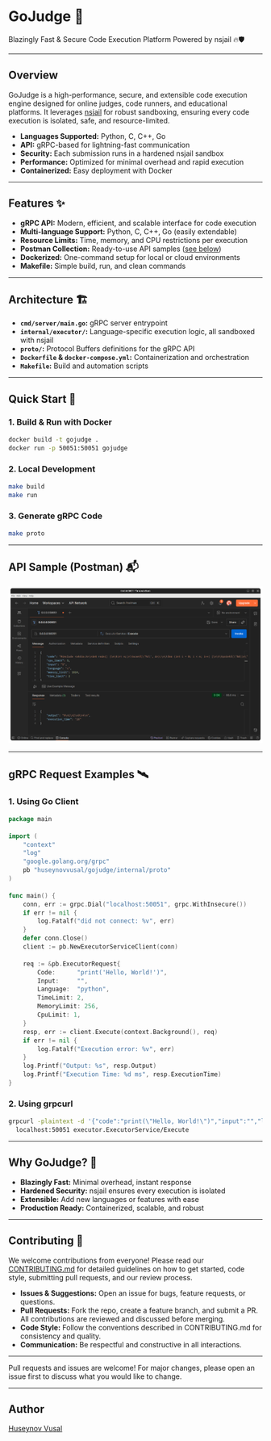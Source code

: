 # GoJudge 🚀

Blazingly Fast & Secure Code Execution Platform Powered by nsjail 🔥🛡️

---

## Overview

GoJudge is a high-performance, secure, and extensible code execution engine designed for online judges, code runners, and educational platforms. It leverages [nsjail](https://github.com/google/nsjail) for robust sandboxing, ensuring every code execution is isolated, safe, and resource-limited.

- **Languages Supported:** Python, C, C++, Go
- **API:** gRPC-based for lightning-fast communication
- **Security:** Each submission runs in a hardened nsjail sandbox
- **Performance:** Optimized for minimal overhead and rapid execution
- **Containerized:** Easy deployment with Docker

---

## Features ✨

- **gRPC API:** Modern, efficient, and scalable interface for code execution
- **Multi-language Support:** Python, C, C++, Go (easily extendable)
- **Resource Limits:** Time, memory, and CPU restrictions per execution
- **Postman Collection:** Ready-to-use API samples ([see below](#api-sample))
- **Dockerized:** One-command setup for local or cloud environments
- **Makefile:** Simple build, run, and clean commands

---

## Architecture 🏗️

- **`cmd/server/main.go`:** gRPC server entrypoint
- **`internal/executor/`:** Language-specific execution logic, all sandboxed with nsjail
- **`proto/`:** Protocol Buffers definitions for the gRPC API
- **`Dockerfile` & `docker-compose.yml`:** Containerization and orchestration
- **`Makefile`:** Build and automation scripts

---

## Quick Start 🚦

### 1. Build & Run with Docker

```sh
docker build -t gojudge .
docker run -p 50051:50051 gojudge
```

### 2. Local Development

```sh
make build
make run
```

### 3. Generate gRPC Code

```sh
make proto
```

---

## API Sample (Postman) 📬

![Postman Sample](assets/postman.png)

---

## gRPC Request Examples 🛰️

### 1. Using Go Client

```go
package main

import (
	"context"
	"log"
	"google.golang.org/grpc"
	pb "huseynovvusal/gojudge/internal/proto"
)

func main() {
	conn, err := grpc.Dial("localhost:50051", grpc.WithInsecure())
	if err != nil {
		log.Fatalf("did not connect: %v", err)
	}
	defer conn.Close()
	client := pb.NewExecutorServiceClient(conn)

	req := &pb.ExecutorRequest{
		Code:      "print('Hello, World!')",
		Input:     "",
		Language:  "python",
		TimeLimit: 2,
		MemoryLimit: 256,
		CpuLimit: 1,
	}
	resp, err := client.Execute(context.Background(), req)
	if err != nil {
		log.Fatalf("Execution error: %v", err)
	}
	log.Printf("Output: %s", resp.Output)
	log.Printf("Execution Time: %d ms", resp.ExecutionTime)
}
```

### 2. Using grpcurl

```sh
grpcurl -plaintext -d '{"code":"print(\"Hello, World!\")","input":"","language":"python","time_limit":2,"memory_limit":256,"cpu_limit":1}' \
  localhost:50051 executor.ExecutorService/Execute
```

---

## Why GoJudge? 🤔

- **Blazingly Fast:** Minimal overhead, instant response
- **Hardened Security:** nsjail ensures every execution is isolated
- **Extensible:** Add new languages or features with ease
- **Production Ready:** Containerized, scalable, and robust

---

## Contributing 🤝

We welcome contributions from everyone! Please read our [CONTRIBUTING.md](CONTRIBUTING.md) for detailed guidelines on how to get started, code style, submitting pull requests, and our review process.

- **Issues & Suggestions:** Open an issue for bugs, feature requests, or questions.
- **Pull Requests:** Fork the repo, create a feature branch, and submit a PR. All contributions are reviewed and discussed before merging.
- **Code Style:** Follow the conventions described in CONTRIBUTING.md for consistency and quality.
- **Communication:** Be respectful and constructive in all interactions.

---

Pull requests and issues are welcome! For major changes, please open an issue first to discuss what you would like to change.

---

## Author

[Huseynov Vusal](https://github.com/huseynovvusal)
